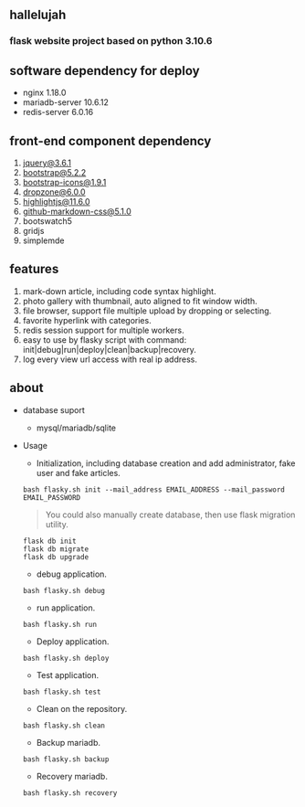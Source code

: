 ## hallelujah
### flask website project based on python 3.10.6

## software dependency for deploy
- nginx 1.18.0
- mariadb-server 10.6.12
- redis-server 6.0.16

## front-end component dependency
1. jquery@3.6.1
2. bootstrap@5.2.2
3. bootstrap-icons@1.9.1
4. dropzone@6.0.0
5. highlightjs@11.6.0
6. github-markdown-css@5.1.0
7. bootswatch5
8. gridjs
9. simplemde

## features
1. mark-down article, including code syntax highlight.
2. photo gallery with thumbnail, auto aligned to fit window width.
3. file browser, support file multiple upload by dropping or selecting.
4. favorite hyperlink with categories.
5. redis session support for multiple workers.
6. easy to use by flasky script with command: init|debug|run|deploy|clean|backup|recovery.
7. log every view url access with real ip address.

## about
* database suport
  - mysql/mariadb/sqlite

* Usage
  - Initialization, including database creation and add administrator, fake user and fake articles.
  ```shell
  bash flasky.sh init --mail_address EMAIL_ADDRESS --mail_password EMAIL_PASSWORD
  ```
  > You could also manually create database, then use flask migration utility.
  ```shell
  flask db init
  flask db migrate
  flask db upgrade
  ```

  - debug application.
  ```shell
  bash flasky.sh debug
  ```
  - run application.
  ```shell
  bash flasky.sh run
  ```
  - Deploy application.
  ```shell
  bash flasky.sh deploy
  ```
  - Test application.
  ```shell
  bash flasky.sh test
  ```
  - Clean on the repository.
  ```shell
  bash flasky.sh clean
  ```
  - Backup mariadb.
  ```shell
  bash flasky.sh backup
  ```
  - Recovery mariadb.
  ```shell
  bash flasky.sh recovery
  ```

